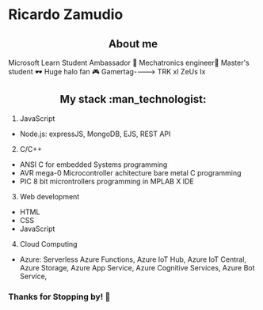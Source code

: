 # Ricardo Zamudio

<h2 align="center">About me</h2>

Microsoft Learn Student Ambassador 📢
Mechatronics engineer🤖
Master's student 🕶
Huge halo fan 🎮 Gamertag----> TRK xI ZeUs Ix

<h2 align="center">My stack :man_technologist:</h2>

1. JavaScript <br>
  - Node.js: expressJS, MongoDB, EJS, REST API  <br>
2. C/C++<br>
  - ANSI C for embedded Systems programming
  - AVR mega-0 Microcontroller achitecture bare metal C programming
  - PIC 8 bit microntrollers programming in MPLAB X IDE
3. Web development
  - HTML
  - CSS
  - JavaScript
4. Cloud Computing
  - Azure:
    Serverless Azure Functions,
    Azure IoT Hub,
    Azure IoT Central,
    Azure Storage,
    Azure App Service,
    Azure Cognitive Services,
    Azure Bot Service,


<h3>Thanks for Stopping by! 👾</h3>

